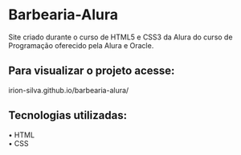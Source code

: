 # Barbearia-Alura
 Site criado durante o curso de HTML5 e CSS3 da Alura do curso de Programação oferecido pela Alura e Oracle.

 ## Para visualizar o projeto acesse:
 irion-silva.github.io/barbearia-alura/

 ## Tecnologias utilizadas:
 • HTML<br/>
 • CSS
